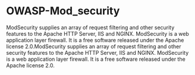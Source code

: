 # OWASP-Mod_security
ModSecurity supplies an array of request filtering and other security features to the Apache HTTP Server, IIS and NGINX. ModSecurity is a web application layer firewall. It is a free software released under the Apache license 2.0.ModSecurity supplies an array of request filtering and other security features to the Apache HTTP Server, IIS and NGINX. ModSecurity is a web application layer firewall. It is a free software released under the Apache license 2.0.

